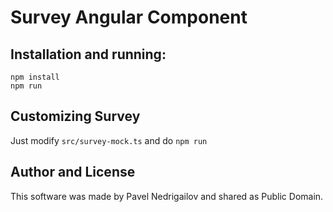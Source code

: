 # Survey Angular Component

## Installation and running:

```
npm install
npm run
```

## Customizing Survey
Just modify `src/survey-mock.ts` and do `npm run`

## Author and License
This software was made by Pavel Nedrigailov and
shared as Public Domain.